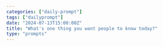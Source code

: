 ```yaml
---
categories: ["daily-prompt"]
tags: ["dailyprompt"]
date: "2024-07-13T15:00:00Z"
title: "What's one thing you want people to know today?"
type: "prompts"
---
```

